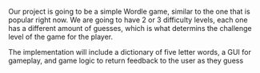 Our project is going to be a simple Wordle game, similar to the one that is 
popular right now. We are going to have 2 or 3 difficulty levels, each one has a different amount of guesses, which is what determins the challenge level of the game for the player.

The implementation will include a dictionary of five letter words, a GUI for gameplay, and game logic to return feedback to the user as they guess
